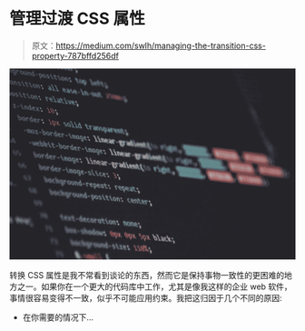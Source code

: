 # 管理过渡 CSS 属性

> 原文：<https://medium.com/swlh/managing-the-transition-css-property-787bffd256df>

![](img/956f933ac4225a69887f72a72a65c36e.png)

转换 CSS 属性是我不常看到谈论的东西，然而它是保持事物一致性的更困难的地方之一。如果你在一个更大的代码库中工作，尤其是像我这样的企业 web 软件，事情很容易变得不一致，似乎不可能应用约束。我把这归因于几个不同的原因:

*   在你需要的情况下…